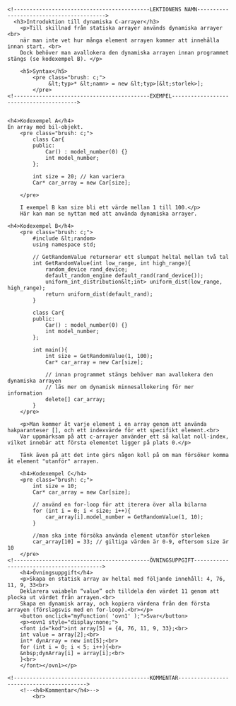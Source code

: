 	<!-------------------------------------------LEKTIONENS NAMN----------------------------------------->	
	  <h3>Introduktion till dynamiska C-arrayer</h3>
		<p>Till skillnad från statiska arrayer används dynamiska arrayer <br>
		när man inte vet hur många element arrayen kommer att innehålla innan start. <br>
		Dock behöver man avallokera den dynamiska arrayen innan programmet stängs (se kodexempel B). </p>
		
		<h5>Syntax</h5>
			<pre class="brush: c;">
				 &lt;typ>* &lt;namn> = new &lt;typ>[&lt;storlek>];
			</pre>
	<!-------------------------------------------EXEMPEL---------------------------------------->	
		
		
	<h4>Kodexempel A</h4>
	En array med bil-objekt.
		<pre class="brush: c;">
			class Car{
			public:
				Car() : model_number(0) {}
				int model_number;
			};
			
			int size = 20; // kan variera
			Car* car_array = new Car[size];
			
		</pre>
	
		I exempel B kan size bli ett värde mellan 1 till 100.</p>
		Här kan man se nyttan med att använda dynamiska arrayer.
		
	<h4>Kodexempel B</h4>
		<pre class="brush: c;">
			#include &lt;random>
			using namespace std;

			// GetRandomValue returnerar ett slumpat heltal mellan två tal
			int GetRandomValue(int low_range, int high_range){
				random_device rand_device;
				default_random_engine default_rand(rand_device());
				uniform_int_distribution&lt;int> uniform_dist(low_range, high_range);
				return uniform_dist(default_rand);
			}

			class Car{
			public:
				Car() : model_number(0) {}
				int model_number;
			};

			int main(){
				int size = GetRandomValue(1, 100);
				Car* car_array = new Car[size];
				
				// innan programmet stängs behöver man avallokera den dynamiska arrayen
				// läs mer om dynamisk minnesallokering för mer information
				delete[] car_array; 
			}
		</pre>
			
		<p>Man kommer åt varje element i en array genom att använda hakparanteser [], och ett indexvärde för ett specifikt element.<br>
		Var uppmärksam på att c-arrayer använder ett så kallat noll-index, vilket innebär att första elementet ligger på plats 0.</p>
		
		Tänk även på att det inte görs någon koll på om man försöker komma åt element "utanför" arrayen.
		
		<h4>Kodexempel C</h4>
		<pre class="brush: c;">
			int size = 10;
			Car* car_array = new Car[size];
			
			// använd en for-loop för att iterera över alla bilarna
			for (int i = 0; i < size; i++){
				car_array[i].model_number = GetRandomValue(1, 10);
			}
			
			//man ska inte försöka använda element utanför storleken
			car_array[10] = 33; // giltiga värden är 0-9, eftersom size är 10
		</pre>
    <!-------------------------------------------ÖVNINGSUPPGIFT----------------------------------------->	
		<h4>Övningsuppgift</h4>
		<p>Skapa en statisk array av heltal med följande innehåll: 4, 76, 11, 9, 33<br>
		Deklarera vaiabeln “value” och tilldela den värdet 11 genom att plocka ut värdet från arrayen.<br>
		Skapa en dynamisk array, och kopiera värdena från den första arrayen (förslagsvis med en for-loop).<br></p>
		<button onclick="myFunction( 'ovn1' );">Svar</button>
		<p><ovn1 style="display:none;">
		<font id="kod">int array[5] = {4, 76, 11, 9, 33};<br>
		int value = array[2];<br>
		int* dynArray = new int[5];<br>
		for (int i = 0; i < 5; i++){<br>
        &nbsp;dynArray[i] = array[i];<br>
		}<br>
		</font></ovn1></p>
		
	<!-------------------------------------------KOMMENTAR----------------------------------------->	
		<!--<h4>Kommentar</h4>-->
			<br>

